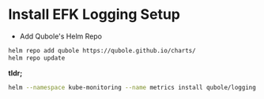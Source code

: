 # Install EFK Logging Setup


* Add Qubole's Helm Repo
```bash
helm repo add qubole https://qubole.github.io/charts/
helm repo update
```


**tldr;**
```bash
helm --namespace kube-monitoring --name metrics install qubole/logging
```
